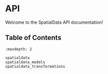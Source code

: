 # API

Welcome to the SpatialData API documentation!

## Table of Contents

```{toctree}
:maxdepth: 2

spatialdata
spatialdata_models
spatialdata_transformations
```
